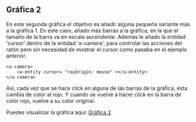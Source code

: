 ## Gráfica 2

En este segunda gráfica el objetivo es añadir alguna pequeña variante más a la gráfica 1. En este caso, añado más barras a la gráfica, en la que el tamaño de la barra va en escala ascendente.
Además le añado la entidad 'cursor' dentro de la entidad 'a-camera', para controlar las acciones del ratón pero sin necesidad de mostrar
el cursor como pasaba en el ejemplo anterior.
```
<a-camera>
    <a-entity cursor= "rayOrigin: mouse" ></a-entity>
</a-camera>
```

Así, cada vez que se hace click en alguna de las barras de la gráfica, ésta cambia de color al rojo. Y cuando se vuelve a hacer click en la barra de color rojo, vuelve a su color original.

Puedes visualizar la gráfica aquí: [Gráfica 2](https://kleix.github.io/Proyect/Sprint1/Grafica2/index.html)
